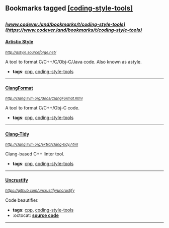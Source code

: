 ## Bookmarks tagged [[coding-style-tools]](https://www.codever.land/search?q=[coding-style-tools])

_<sup><sup>[www.codever.land/bookmarks/t/coding-style-tools](https://www.codever.land/bookmarks/t/coding-style-tools)</sup></sup>_
---
#### [Artistic Style](http://astyle.sourceforge.net/)
_<sup>http://astyle.sourceforge.net/</sup>_

A tool to format C/C++/C/Obj-C/Java code. Also known as astyle.
* **tags**: [cpp](../tagged/cpp.md), [coding-style-tools](../tagged/coding-style-tools.md)
---
#### [ClangFormat](http://clang.llvm.org/docs/ClangFormat.html)
_<sup>http://clang.llvm.org/docs/ClangFormat.html</sup>_

A tool to format C/C++/Obj-C code.
* **tags**: [cpp](../tagged/cpp.md), [coding-style-tools](../tagged/coding-style-tools.md)
---
#### [Clang-Tidy](http://clang.llvm.org/extra/clang-tidy.html)
_<sup>http://clang.llvm.org/extra/clang-tidy.html</sup>_

Clang-based C++ linter tool.
* **tags**: [cpp](../tagged/cpp.md), [coding-style-tools](../tagged/coding-style-tools.md)
---
#### [Uncrustify](https://github.com/uncrustify/uncrustify)
_<sup>https://github.com/uncrustify/uncrustify</sup>_

Code beautifier.
* **tags**: [cpp](../tagged/cpp.md), [coding-style-tools](../tagged/coding-style-tools.md)
* :octocat: **[source code](https://github.com/uncrustify/uncrustify)**
---

